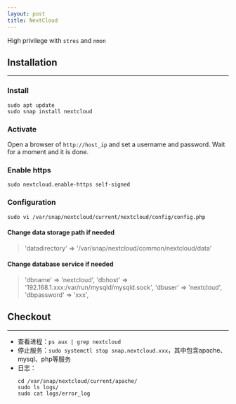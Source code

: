 ```yaml
---
layout: post
title: NextCloud
---
```


High privilege with `stres` and `nmon`

## Installation
---
### Install
```shell
sudo apt update
sudo snap install nextcloud
```
### Activate
Open a browser of `http://host_ip` and set a username and password.
Wait for a moment and it is done.

### Enable https
```shell
sudo nextcloud.enable-https self-signed
```

### Configuration
```shell
sudo vi /var/snap/nextcloud/current/nextcloud/config/config.php
```
#### Change data storage path if needed
> 'datadirectory' => '/var/snap/nextcloud/common/nextcloud/data' 
#### Change database service if needed
> 'dbname' => 'nextcloud',
> 'dbhost' => '192.168.1.xxx:/var/run/mysqld/mysqld.sock',
> 'dbuser' => 'nextcloud',
> 'dbpassword' => 'xxx',


## Checkout
---
- 查看进程：`ps aux | grep nextcloud`
- 停止服务：`sudo systemctl stop snap.nextcloud.xxx`，其中包含apache、mysql、php等服务
- 日志：
  ```shell
  cd /var/snap/nextcloud/current/apache/
  sudo ls logs/
  sudo cat logs/error_log
  ```



